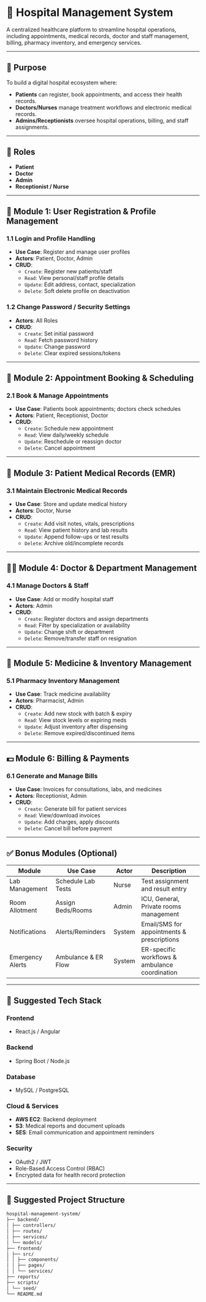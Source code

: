 # 🏥 Hospital Management System

A centralized healthcare platform to streamline hospital operations, including appointments, medical records, doctor and staff management, billing, pharmacy inventory, and emergency services.

---

## 📌 Purpose

To build a digital hospital ecosystem where:
- **Patients** can register, book appointments, and access their health records.
- **Doctors/Nurses** manage treatment workflows and electronic medical records.
- **Admins/Receptionists** oversee hospital operations, billing, and staff assignments.

---

## 👥 Roles

- **Patient**
- **Doctor**
- **Admin**
- **Receptionist / Nurse**

---

## 🔐 Module 1: User Registration & Profile Management

### 1.1 Login and Profile Handling
- **Use Case**: Register and manage user profiles
- **Actors**: Patient, Doctor, Admin
- **CRUD**:
  - `Create`: Register new patients/staff
  - `Read`: View personal/staff profile details
  - `Update`: Edit address, contact, specialization
  - `Delete`: Soft delete profile on deactivation

### 1.2 Change Password / Security Settings
- **Actors**: All Roles
- **CRUD**:
  - `Create`: Set initial password
  - `Read`: Fetch password history
  - `Update`: Change password
  - `Delete`: Clear expired sessions/tokens

---

## 📅 Module 2: Appointment Booking & Scheduling

### 2.1 Book & Manage Appointments
- **Use Case**: Patients book appointments; doctors check schedules
- **Actors**: Patient, Receptionist, Doctor
- **CRUD**:
  - `Create`: Schedule new appointment
  - `Read`: View daily/weekly schedule
  - `Update`: Reschedule or reassign doctor
  - `Delete`: Cancel appointment

---

## 🧾 Module 3: Patient Medical Records (EMR)

### 3.1 Maintain Electronic Medical Records
- **Use Case**: Store and update medical history
- **Actors**: Doctor, Nurse
- **CRUD**:
  - `Create`: Add visit notes, vitals, prescriptions
  - `Read`: View patient history and lab results
  - `Update`: Append follow-ups or test results
  - `Delete`: Archive old/incomplete records

---

## 🧑‍⚕️ Module 4: Doctor & Department Management

### 4.1 Manage Doctors & Staff
- **Use Case**: Add or modify hospital staff
- **Actors**: Admin
- **CRUD**:
  - `Create`: Register doctors and assign departments
  - `Read`: Filter by specialization or availability
  - `Update`: Change shift or department
  - `Delete`: Remove/transfer staff on resignation

---

## 💊 Module 5: Medicine & Inventory Management

### 5.1 Pharmacy Inventory Management
- **Use Case**: Track medicine availability
- **Actors**: Pharmacist, Admin
- **CRUD**:
  - `Create`: Add new stock with batch & expiry
  - `Read`: View stock levels or expiring meds
  - `Update`: Adjust inventory after dispensing
  - `Delete`: Remove expired/discontinued items

---

## 💵 Module 6: Billing & Payments

### 6.1 Generate and Manage Bills
- **Use Case**: Invoices for consultations, labs, and medicines
- **Actors**: Receptionist, Admin
- **CRUD**:
  - `Create`: Generate bill for patient services
  - `Read`: View/download invoices
  - `Update`: Add charges, apply discounts
  - `Delete`: Cancel bill before payment

---

## ✅ Bonus Modules (Optional)

| Module            | Use Case              | Actor       | Description                                    |
|-------------------|-----------------------|-------------|------------------------------------------------|
| Lab Management     | Schedule Lab Tests    | Nurse       | Test assignment and result entry               |
| Room Allotment     | Assign Beds/Rooms     | Admin       | ICU, General, Private rooms management         |
| Notifications      | Alerts/Reminders      | System      | Email/SMS for appointments & prescriptions     |
| Emergency Alerts   | Ambulance & ER Flow   | System      | ER-specific workflows & ambulance coordination |

---

## 🧰 Suggested Tech Stack

### Frontend
- React.js / Angular

### Backend
- Spring Boot / Node.js

### Database
- MySQL / PostgreSQL

### Cloud & Services
- **AWS EC2**: Backend deployment  
- **S3**: Medical reports and document uploads  
- **SES**: Email communication and appointment reminders

### Security
- OAuth2 / JWT
- Role-Based Access Control (RBAC)
- Encrypted data for health record protection

---

## 📁 Suggested Project Structure

```bash
hospital-management-system/
├── backend/
│ ├── controllers/
│ ├── routes/
│ ├── services/
│ └── models/
├── frontend/
│ ├── src/
│ │ ├── components/
│ │ ├── pages/
│ │ └── services/
├── reports/
├── scripts/
│ └── seed/
└── README.md
```